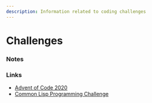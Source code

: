 ```yaml
---
description: Information related to coding challenges
---
```


# Challenges

### Notes

### Links

* [Advent of Code 2020](https://adventofcode.com/2020)
* [Common Lisp Programming Challenge](https://spxy.org/cc/clpc/)

